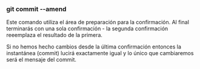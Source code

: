 ### git commit --amend
Este comando utiliza el área de preparación para la confirmación.
Al final terminarás con una sola confirmación - la segunda confirmación reeemplaza el resultado de la primera.

Si no hemos hecho cambios desde la última confirmación entonces la instantánea (commit) lucirá exactamente igual y lo único que cambiaremos será el mensaje del commit.
